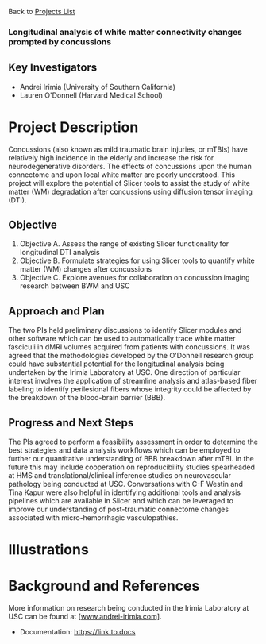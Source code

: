 Back to [Projects List](../../README.md#ProjectsList)

### Longitudinal analysis of white matter connectivity changes prompted by concussions 

## Key Investigators

- Andrei Irimia (University of Southern California)
- Lauren O'Donnell (Harvard Medical School)

# Project Description

Concussions (also known as mild traumatic brain injuries, or mTBIs) have relatively high incidence in the elderly and increase the risk for neurodegenerative disorders. The effects of concussions upon the human connectome and upon local white matter are poorly understood. This project will explore the potential of Slicer tools to assist the study of white matter (WM) degradation after concussions using diffusion tensor imaging (DTI).

## Objective

1. Objective A. Assess the range of existing Slicer functionality for longitudinal DTI analysis
1. Objective B. Formulate strategies for using Slicer tools to quantify white matter (WM) changes after concussions
1. Objective C. Explore avenues for collaboration on concussion imaging research between BWM and USC

## Approach and Plan

The two PIs held preliminary discussions to identify Slicer modules and other software which can be used to automatically trace white matter fasciculi in dMRI volumes acquired from patients with concussions. It was agreed that the methodologies developed by the O'Donnell research group could have substantial potential for the longitudinal analysis being undertaken by the Irimia Laboratory at USC. One direction of particular interest involves the application of streamline analysis and atlas-based fiber labeling to identify perilesional fibers whose integrity could be affected by the breakdown of the blood-brain barrier (BBB). 

## Progress and Next Steps

The PIs agreed to perform a feasibility assessment in order to determine the best strategies and data analysis workflows which can be employed to further our quantitative understanding of BBB breakdown after mTBI. In the future this may include cooperation on reproducibility studies spearheaded at HMS and translational/clinical inference studies on neurovascular pathology being conducted at USC. Conversations with C-F Westin and Tina Kapur were also helpful in identifying additional tools and analysis pipelines which are available in Slicer and which can be leveraged to improve our understanding of post-traumatic connectome changes associated with micro-hemorrhagic vasculopathies.

# Illustrations

<!--Add pictures and links to videos that demonstrate what has been accomplished.-->

<!--![Description of picture](Example2.jpg)-->

<!--![Some more images](Example2.jpg)-->

# Background and References

More information on research being conducted in the Irimia Laboratory at USC can be found at [www.andrei-irimia.com]. 

- Documentation: https://link.to.docs
